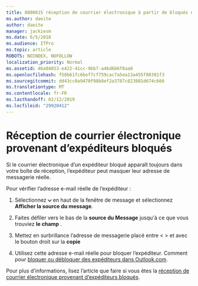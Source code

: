 ```yaml
---
title: 8000015 réception de courrier électronique à partir de bloqués expéditeurs dans Outlook.com
ms.author: daeite
author: daeite
manager: jackiesm
ms.date: 6/5/2018
ms.audience: ITPro
ms.topic: article
ROBOTS: NOINDEX, NOFOLLOW
localization_priority: Normal
ms.assetid: 46a04853-e422-41cc-9bb7-a46d6b6f8aa0
ms.openlocfilehash: f58b61fc6bef7cf759cac7a5ea13a455f80301f3
ms.sourcegitcommit: dd43cc0a9470f98b8ef2a3787c823801d674c666
ms.translationtype: MT
ms.contentlocale: fr-FR
ms.lasthandoff: 02/12/2019
ms.locfileid: "29920412"
---
```

# <a name="receiving-email-from-blocked-senders"></a>Réception de courrier électronique provenant d’expéditeurs bloqués

Si le courrier électronique d’un expéditeur bloqué apparaît toujours dans votre boîte de réception, l’expéditeur peut masquer leur adresse de messagerie réelle.
  
Pour vérifier l’adresse e-mail réelle de l’expéditeur :
  
1. Sélectionnez ![plusieurs actions](media/11884972-7ebb-4afe-8b50-63efefb7cca8.png) en haut de la fenêtre de message et sélectionnez **Afficher la source du message**.
    
2. Faites défiler vers le bas de la **source du Message** jusqu'à ce que vous trouviez **le champ** . 
    
3. Mettez en surbrillance l’adresse de messagerie placé entre \< \> et avec le bouton droit sur la **copie**
    
4. Utilisez cette adresse e-mail réelle pour bloquer l’expéditeur. Comment pour [bloquer ou débloquer des expéditeurs dans Outlook.com](https://support.office.com/article/afba1c94-77bb-4f50-8b85-057cf52f4d5e.aspx).
    
Pour plus d’informations, lisez l’article que faire si vous êtes la [réception de courrier électronique provenant d’expéditeurs bloqués](https://go.microsoft.com/fwlink/p/?linkid=2002011&amp;clcid=0x409).
  

